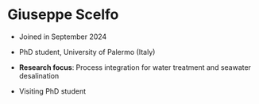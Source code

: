 # Giuseppe Scelfo 

* Joined in September 2024

* PhD student, University of Palermo (Italy)

* **Research focus**: Process integration for water treatment and seawater desalination 

* Visiting PhD student 


